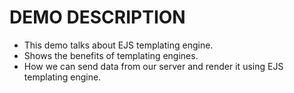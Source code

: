# DEMO DESCRIPTION

- This demo talks about EJS templating engine.
- Shows the benefits of templating engines.
- How we can send data from our server and render it using EJS templating engine.
